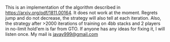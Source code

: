 This is an implementation of the algorithm described in https://arxiv.org/pdf/1811.00164. 
It does not work at the moment. Regrets jump and do not decrease, the strategy will also tell at each iteration. 
Also, the strategy after >2000 iterations of training on 4bb stacks and 2 players in no-limit hold'em is far from GTO. 
If anyone has any ideas for fixing it, I will listen once. 
My mail is javay999@gmail.com
